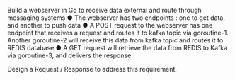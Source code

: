 Build a webserver in Go to receive data external and route through messaging systems
● The webserver has two endpoints : one to get data, and another to push data
● A POST request to the webserver has one endpoint that receives a request and routes it
to kafka topic via goroutine-1. Another goroutine-2 will receive this data from kafka topic
and routes it to REDIS database
● A GET request will retrieve the data from REDIS to Kafka via goroutine-3, and delivers
the response

Design a Request / Response to address this requirement.

